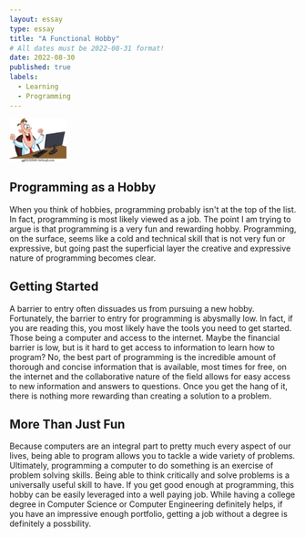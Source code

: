```yaml
---
layout: essay
type: essay
title: "A Functional Hobby"
# All dates must be 2022-08-31 format!
date: 2022-08-30
published: true
labels:
  - Learning
  - Programming
---
```


<img width="100px" class="rounded float-start pe-4" src="../img/programming-as-a-hobby/happy-man-with-computer-clip-art-vector_gg62182849.jpg">

## Programming as a Hobby

When you think of hobbies, programming probably isn't at the top of the list. In fact, programming is most likely viewed as a job. The point I am trying to argue is that programming is a very fun and rewarding hobby. Programming, on the surface, seems like a cold and technical skill that is not very fun or expressive, but going past the superficial layer the creative and expressive nature of programming becomes clear. 

## Getting Started
A barrier to entry often dissuades us from pursuing a new hobby. Fortunately, the barrier to entry for programming is abysmally low. In fact, if you are reading this, you most likely have the tools you need to get started. Those being a computer and access to the internet. Maybe the financial barrier is low, but is it hard to get access to information to learn how to program? No, the best part of programming is the incredible amount of thorough and concise information that is available, most times for free, on the internet and the collaborative nature of the field allows for easy access to new information and answers to questions. Once  you get the hang of it, there is nothing more rewarding than creating a solution to a problem.

## More Than Just Fun
Because computers are an integral part to pretty much every aspect of our lives, being able to program allows you to tackle a wide variety of problems. Ultimately, programming a computer to do something is an exercise of problem solving skills. Being able to think critically and solve problems is a universally useful skill to have. If you get good enough at programming, this hobby can be easily leveraged into a well paying job. While having a college degree in Computer Science or Computer Engineering definitely helps, if you have an impressive enough portfolio, getting a job without a degree is definitely a possbility.

